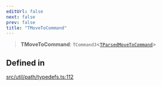 ```yaml
---
editUrl: false
next: false
prev: false
title: "TMoveToCommand"
---
```


> **TMoveToCommand**: `TCommand3`\<[`TParsedMoveToCommand`](/api/namespaces/util/type-aliases/tparsedmovetocommand/)\>

## Defined in

[src/util/path/typedefs.ts:112](https://github.com/fabricjs/fabric.js/blob/v6.0.0-rc4/src/util/path/typedefs.ts#L112)
